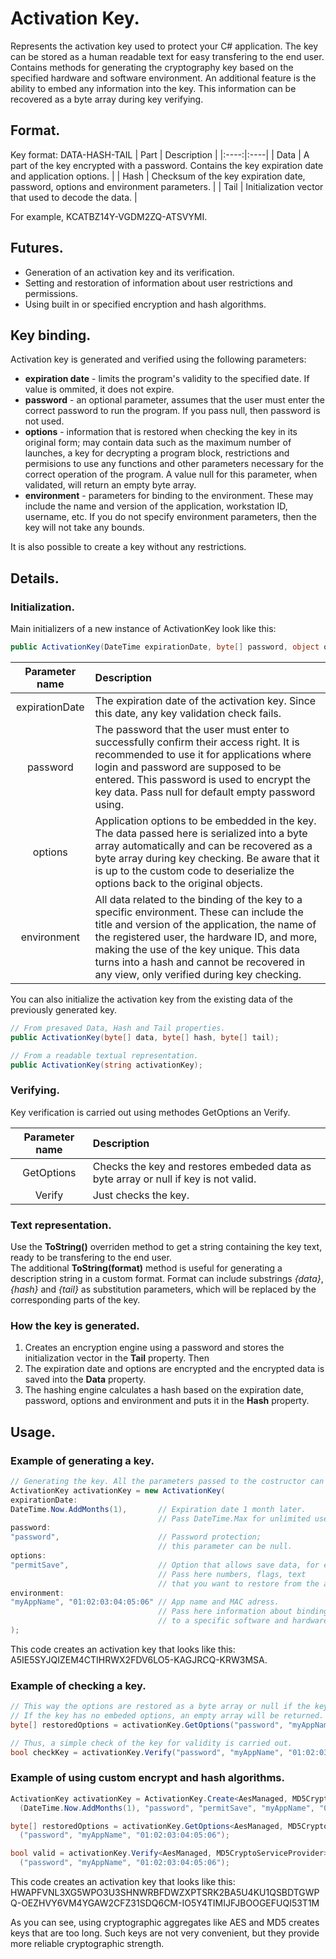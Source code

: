 # Activation Key.
Represents the activation key used to protect your C# application. The key can be stored as a human readable text for easy transfering to the end user. 
Contains methods for generating the cryptography key based on the specified hardware and software environment. An additional feature is the ability to embed any information into the key. This information can be recovered as a byte array during key verifying.  

## Format. 
Key format: DATA-HASH-TAIL
| Part | Description |
|:----:|:----|
| Data | A part of the key encrypted with a password. Contains the key expiration date and application options. |
| Hash | Checksum of the key expiration date, password, options and environment parameters. |
| Tail | Initialization vector that used to decode the data. |

For example, KCATBZ14Y-VGDM2ZQ-ATSVYMI.

## Futures.
- Generation of an activation key and its verification.
- Setting and restoration of information about user restrictions and permissions.  
- Using built in or specified encryption and hash algorithms.

## Key binding.
Activation key is generated and verified using the following parameters:
- **expiration date** - limits the program's validity to the specified date. If value is ommited, it does not expire.  
- **password** - an optional parameter, assumes that the user must enter the correct password to run the program. If you pass null, then password is not used.    
- **options** - information that is restored when checking the key in its original form; may contain data such as the maximum number of launches, a key for decrypting a program block, restrictions and permisions to use any functions and other parameters necessary for the correct operation of the program. A value null for this parameter, when validated, will return an empty byte array.  
- **environment** - parameters for binding to the environment. These may include the name and version of the application, workstation ID, username, etc. If you do not specify environment parameters, then the key will not take any bounds.  

It is also possible to create a key without any restrictions.

## Details.
### Initialization.
Main initializers of a new instance of ActivationKey look like this:
```csharp
public ActivationKey(DateTime expirationDate, byte[] password, object options = null, params object[] environment);
```
| Parameter name | Description |
| :----: | :---- |
| expirationDate | The expiration date of the activation key. Since this date, any key validation check fails. |
| password | The password that the user must enter to successfully confirm their access right. It is recommended to use it for applications where login and password are supposed to be entered. This password is used to encrypt the key data. Pass null for default empty password using. |
| options | Application options to be embedded in the key. The data passed here is serialized into a byte array automatically and can be recovered as a byte array during key checking. Be aware that it is up to the custom code to deserialize the options back to the original objects. |
| environment | All data related to the binding of the key to a specific environment. These can include the title and version of the application, the name of the registered user, the hardware ID, and more, making the use of the key unique. This data turns into a hash and cannot be recovered in any view, only verified during key checking. |

You can also initialize the activation key from the existing data of the previously generated key. 

```csharp
// From presaved Data, Hash and Tail properties.
public ActivationKey(byte[] data, byte[] hash, byte[] tail);

// From a readable textual representation.
public ActivationKey(string activationKey);
```
### Verifying.
Key verification is carried out using methodes GetOptions an Verify. 

| Parameter name | Description |
| :----: | :---- |
| GetOptions | Checks the key and restores embeded data as byte array or null if key is not valid. |
| Verify | Just checks the key. |

### Text representation.
Use the **ToString()** overriden method to get a string containing the key text, ready to be transfering to the end user.  
The additional **ToString(format)** method is useful for generating a description string in a custom format. Format can include substrings *{data}*, *{hash}* and *{tail}* as substitution parameters, which will be replaced by the corresponding parts of the key.  

### How the key is generated.
1. Creates an encryption engine using a password and stores the initialization vector in the **Tail** property. Then  
2. The expiration date and options are encrypted and the encrypted data is saved into the **Data** property.
3. The hashing engine calculates a hash based on the expiration date, password, options and environment and puts it in the **Hash** property. 

## Usage.
### Example of generating a key.
```csharp
// Generating the key. All the parameters passed to the costructor can be omitted.
ActivationKey activationKey = new ActivationKey(
expirationDate:
DateTime.Now.AddMonths(1),       // Expiration date 1 month later.
                                 // Pass DateTime.Max for unlimited use.
password:
"password",                      // Password protection;
                                 // this parameter can be null.
options:
"permitSave",                    // Option that allows save data, for example. 
                                 // Pass here numbers, flags, text
                                 // that you want to restore from the activation key.
environment:
"myAppName", "01:02:03:04:05:06" // App name and MAC adress.
                                 // Pass here information about binding the key 
                                 // to a specific software and hardware environment. 
);
```
This code creates an activation key that looks like this:  
A5IE5SYJQIZEM4CTIHRWX2FDV6LO5-KAGJRCQ-KRW3MSA. 

### Example of checking a key.
```csharp
// This way the options are restored as a byte array or null if the key is not valid. 
// If the key has no embeded options, an empty array will be returned.
byte[] restoredOptions = activationKey.GetOptions("password", "myAppName", "01:02:03:04:05:06");

// Thus, a simple check of the key for validity is carried out.
bool checkKey = activationKey.Verify("password", "myAppName", "01:02:03:04:05:06");
```

### Example of using custom encrypt and hash algorithms.
```csharp
ActivationKey activationKey = ActivationKey.Create<AesManaged, MD5CryptoServiceProvider>
  (DateTime.Now.AddMonths(1), "password", "permitSave", "myAppName", "01:02:03:04:05:06");

byte[] restoredOptions = activationKey.GetOptions<AesManaged, MD5CryptoServiceProvider>
  ("password", "myAppName", "01:02:03:04:05:06");

bool valid = activationKey.Verify<AesManaged, MD5CryptoServiceProvider>
  ("password", "myAppName", "01:02:03:04:05:06");
```
This code creates an activation key that looks like this:  
HWAPFVNL3XG5WPO3U3SHNWRBFDWZXPTSRK2BA5U4KU1QSBDTGWPQ-OEZHVY6VM4YGAW2CFZ31SDQ6CM-IO5Y4TIMIJFJBOOGEFUQI53T1M  

As you can see, using cryptographic aggregates like AES and MD5 creates keys that are too long. Such keys are not very convenient, but they provide more reliable cryptographic strength. 

